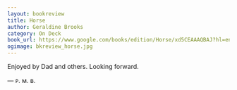 ```yaml
---
layout: bookreview
title: Horse
author: Geraldine Brooks
category: On Deck
book_url: https://www.google.com/books/edition/Horse/xd5CEAAAQBAJ?hl=en&gbpv=0
ogimage: bkreview_horse.jpg
---
```

Enjoyed by Dad and others. Looking forward.

— ᴘ. ᴍ. ʙ.